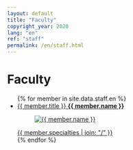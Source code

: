 ```yaml
---
layout: default
title: "Faculty"
copyright_year: 2020
lang: "en"
ref: "staff"
permalink: /en/staff.html
---
```


<h1 class="nav2">Faculty</h1>
<section>
  <ul class="staff">
    {% for member in site.data.staff.en %}
      <li>
        <a href="{{ site.baseurl }}/en/staff/{{ member.id }}.html">
          {{ member.title }} <b>{{ member.name }}</b><br>
          <figure><img src="{{ site.baseurl }}/image/{{ member.image }}" alt="{{ member.name }}"></figure>
          {{ member.specialties | join: "/" }}
        </a>
      </li>
    {% endfor %}
  </ul>
</section>
